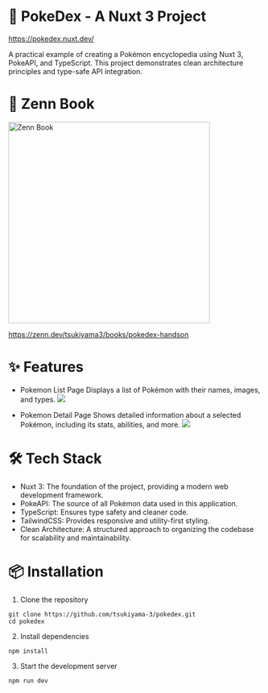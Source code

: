 # 🚀 PokeDex - A Nuxt 3 Project

https://pokedex.nuxt.dev/

A practical example of creating a Pokémon encyclopedia using Nuxt 3, PokeAPI, and TypeScript. This project demonstrates clean architecture principles and type-safe API integration.

# 📘 Zenn Book

<img src="https://res.cloudinary.com/dyoyv8djx/image/upload/v1736578179/PokeDex/Frame_50_lblafr.png?timestamp=20250111" alt="Zenn Book" width="400">

https://zenn.dev/tsukiyama3/books/pokedex-handson

# ✨ Features

- Pokemon List Page
  Displays a list of Pokémon with their names, images, and types.
  ![](https://res.cloudinary.com/dyoyv8djx/image/upload/v1736010904/PokeDex/%E3%82%B9%E3%82%AF%E3%83%AA%E3%83%BC%E3%83%B3%E3%82%B7%E3%83%A7%E3%83%83%E3%83%88_2025-01-05_1.55.32_jlkt58.png)

- Pokemon Detail Page
  Shows detailed information about a selected Pokémon, including its stats, abilities, and more.
  ![](https://res.cloudinary.com/dyoyv8djx/image/upload/v1736010904/PokeDex/%E3%82%B9%E3%82%AF%E3%83%AA%E3%83%BC%E3%83%B3%E3%82%B7%E3%83%A7%E3%83%83%E3%83%88_2025-01-05_1.55.44_hgso0n.png)

# 🛠️ Tech Stack

- Nuxt 3: The foundation of the project, providing a modern web development framework.
- PokeAPI: The source of all Pokémon data used in this application.
- TypeScript: Ensures type safety and cleaner code.
- TailwindCSS: Provides responsive and utility-first styling.
- Clean Architecture: A structured approach to organizing the codebase for scalability and maintainability.

# 📦 Installation

1. Clone the repository

```
git clone https://github.com/tsukiyama-3/pokedex.git
cd pokedex
```

2. Install dependencies

```
npm install
```

3. Start the development server

```
npm run dev
```
